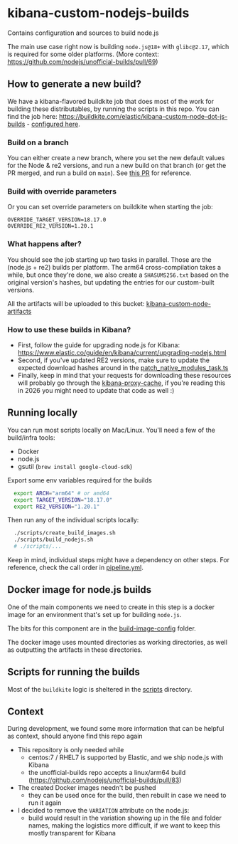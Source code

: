 # kibana-custom-nodejs-builds
Contains configuration and sources to build node.js

The main use case right now is building `node.js@18+` with `glibc@2.17`, which is required for some older platforms. (More context: https://github.com/nodejs/unofficial-builds/pull/69)

## How to generate a new build?
We have a kibana-flavored buildkite job that does most of the work for building these distributables, by running the scripts in this repo. You can find the job here: https://buildkite.com/elastic/kibana-custom-node-dot-js-builds - [configured here](https://github.com/elastic/kibana-buildkite/blob/main/pipelines/kibana-custom-node-build.tf).

### Build on a branch
You can either create a new branch, where you set the new default values for the Node & re2 versions, and run a new build on that branch (or get the PR merged, and run a build on `main`). See [this PR](https://github.com/elastic/kibana-custom-nodejs-builds/pull/8) for reference.

### Build with override parameters
Or you can set override parameters on buildkite when starting the job:
```
OVERRIDE_TARGET_VERSION=18.17.0
OVERRIDE_RE2_VERSION=1.20.1
```

### What happens after?
You should see the job starting up two tasks in parallel. Those are the (node.js + re2) builds per platform. The arm64 cross-compilation takes a while, but once they're done, we also create a `SHASUMS256.txt` based on the original version's hashes, but updating the entries for our custom-built versions.

All the artifacts will be uploaded to this bucket: [kibana-custom-node-artifacts](https://console.cloud.google.com/storage/browser/kibana-custom-node-artifacts;tab=objects?forceOnBucketsSortingFiltering=true&project=elastic-kibana-184716&supportedpurview=project&prefix=&forceOnObjectsSortingFiltering=false&pageState=(%22StorageObjectListTable%22:(%22f%22:%22%255B%255D%22)))

### How to use these builds in Kibana?
- First, follow the guide for upgrading node.js for Kibana: https://www.elastic.co/guide/en/kibana/current/upgrading-nodejs.html
- Second, if you've updated RE2 versions, make sure to update the expected download hashes around in the [patch_native_modules_task.ts](https://github.com/elastic/kibana/blob/4c41247f938fcfde404a151a0b1193f3f5898cb1/src/dev/build/tasks/patch_native_modules_task.ts#L43)
- Finally, keep in mind that your requests for downloading these resources will probably go through the [kibana-proxy-cache](https://github.com/elastic/kibana-ci-proxy-cache/), if you're reading this in 2026 you might need to update that code as well :)


## Running locally
You can run most scripts locally on Mac/Linux. You'll need a few of the build/infra tools:
 - Docker
 - node.js
 - gsutil (`brew install google-cloud-sdk`)

Export some env variables required for the builds
```sh
  export ARCH="arm64" # or amd64
  export TARGET_VERSION="18.17.0"
  export RE2_VERSION="1.20.1"
```

Then run any of the individual scripts locally:
```sh
  ./scripts/create_build_images.sh
  ./scripts/build_nodejs.sh
  # ./scripts/...
```

Keep in mind, individual steps might have a dependency on other steps. For reference, check the call order in [pipeline.yml](./.buildkite/pipeline.yml).

## Docker image for node.js builds
One of the main components we need to create in this step is a docker image for an environment that's set up for building `node.js`.

The bits for this component are in the [build-image-config](./build-image-config/) folder.

The docker image uses mounted directories as working directories, as well as outputting the artifacts in these directories.


## Scripts for running the builds
Most of the `buildkite` logic is sheltered in the [scripts](./scripts/) directory.



## Context
During development, we found some more information that can be helpful as context, should anyone find this repo again

 - This repository is only needed while
   - centos:7 / RHEL7 is supported by Elastic, and we ship node.js with Kibana
   - the unofficial-builds repo accepts a linux/arm64 build (https://github.com/nodejs/unofficial-builds/pull/83)
 - The created Docker images needn't be pushed
   - they can be used once for the build, then rebuilt in case we need to run it again
 - I decided to remove the `VARIATION` attribute on the node.js:
   - build would result in the variation showing up in the file and folder names, making the logistics more difficult, if we want to keep this mostly transparent for Kibana
